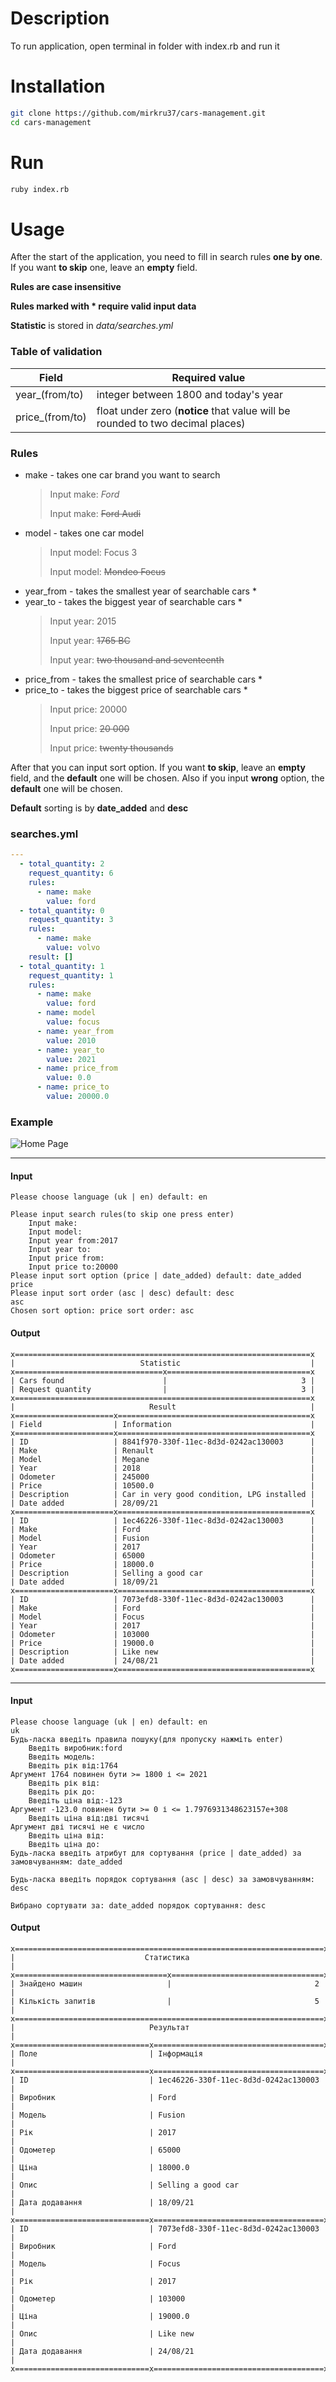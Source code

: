 # Description
To run application, open terminal in folder with index.rb and run it

# Installation
```bash
git clone https://github.com/mirkru37/cars-management.git
cd cars-management
```

# Run
```bash
ruby index.rb
```

# Usage
After the start of the application, you need to fill in search rules **one by one**.
If you want **to skip** one, leave an **empty** field.

**Rules are case insensitive**

**Rules marked with * require valid input data**

**Statistic** is stored in *data/searches.yml*

### Table of validation
| Field  | Required value |
| ------------- | ------------- |
| year_(from/to)  | integer between 1800 and today's year  |
| price_(from/to)  | float under zero (**notice** that value will be rounded to two decimal places) |

### Rules
- make - takes one car brand you want to search
  >Input make: _Ford_
  >
  >Input make: ~~Ford Audi~~
- model - takes one car model
  >Input model: Focus 3
  >
  >Input model: ~~Mondeo Focus~~
- year_from - takes the smallest year of searchable cars *
- year_to - takes the biggest year of searchable cars *
  >Input year: 2015
  >
  >Input year: ~~1765 BC~~
  >
  >Input year: ~~two thousand and seventeenth~~
- price_from - takes the smallest price of searchable cars *
- price_to - takes the biggest price of searchable cars *
  >Input price: 20000
  >
  >Input price: ~~20 000~~
  >
  >Input price: ~~twenty thousands~~

After that you can input sort option. If you want **to skip**,
leave an **empty** field, and the **default** one will be chosen.
Also if you input **wrong** option, the **default** one will be chosen.

**Default** sorting is by **date_added** and **desc**

### searches.yml
```yaml
---
  - total_quantity: 2
    request_quantity: 6
    rules:
      - name: make
        value: ford
  - total_quantity: 0
    request_quantity: 3
    rules:
      - name: make
        value: volvo
    result: []
  - total_quantity: 1
    request_quantity: 1
    rules:
      - name: make
        value: ford
      - name: model
        value: focus
      - name: year_from
        value: 2010
      - name: year_to
        value: 2021
      - name: price_from
        value: 0.0
      - name: price_to
        value: 20000.0
```

### Example

![Home Page](screenshots/usage_cast.gif)
___
#### Input
```
Please choose language (uk | en) default: en

Please input search rules(to skip one press enter)
	Input make:
	Input model:
	Input year from:2017
	Input year to:
	Input price from:
	Input price to:20000
Please input sort option (price | date_added) default: date_added
price
Please input sort order (asc | desc) default: desc
asc
Chosen sort option: price sort order: asc
```
#### Output
```
x==================================================================x
|                            Statistic                             |
x=================================x================================x
| Cars found                      |                              3 |
| Request quantity                |                              3 |
x==================================================================x
|                              Result                              |
x======================x===========================================x
| Field                | Information                               |
x======================x===========================================x
| ID                   | 8841f970-330f-11ec-8d3d-0242ac130003      |
| Make                 | Renault                                   |
| Model                | Megane                                    |
| Year                 | 2018                                      |
| Odometer             | 245000                                    |
| Price                | 10500.0                                   |
| Description          | Car in very good condition, LPG installed |
| Date added           | 28/09/21                                  |
x======================x===========================================x
| ID                   | 1ec46226-330f-11ec-8d3d-0242ac130003      |
| Make                 | Ford                                      |
| Model                | Fusion                                    |
| Year                 | 2017                                      |
| Odometer             | 65000                                     |
| Price                | 18000.0                                   |
| Description          | Selling a good car                        |
| Date added           | 18/09/21                                  |
x======================x===========================================x
| ID                   | 7073efd8-330f-11ec-8d3d-0242ac130003      |
| Make                 | Ford                                      |
| Model                | Focus                                     |
| Year                 | 2017                                      |
| Odometer             | 103000                                    |
| Price                | 19000.0                                   |
| Description          | Like new                                  |
| Date added           | 24/08/21                                  |
x======================x===========================================x
```
___
#### Input
```
Please choose language (uk | en) default: en
uk
Будь-ласка введіть правила пошуку(для пропуску нажміть enter)
	Введіть виробник:ford
	Введіть модель:
	Введіть рік від:1764
Аргумент 1764 повинен бути >= 1800 і <= 2021
	Введіть рік від:
	Введіть рік до:
	Введіть ціна від:-123
Аргумент -123.0 повинен бути >= 0 і <= 1.7976931348623157e+308
	Введіть ціна від:дві тисячі
Аргумент дві тисячі не є число
	Введіть ціна від:
	Введіть ціна до:
Будь-ласка введіть атрибут для сортування (price | date_added) за замовчуванням: date_added

Будь-ласка введіть порядок сортування (asc | desc) за замовчуванням: desc

Вибрано сортувати за: date_added порядок сортування: desc
```
#### Output
```
x=====================================================================x
|                             Статистика                              |
x==================================x==================================x
| Знайдено машин                   |                                2 |
| Кількість запитів                |                                5 |
x=====================================================================x
|                              Результат                              |
x==============================x======================================x
| Поле                         | Інформація                           |
x==============================x======================================x
| ID                           | 1ec46226-330f-11ec-8d3d-0242ac130003 |
| Виробник                     | Ford                                 |
| Модель                       | Fusion                               |
| Рік                          | 2017                                 |
| Одометер                     | 65000                                |
| Ціна                         | 18000.0                              |
| Опис                         | Selling a good car                   |
| Дата додавання               | 18/09/21                             |
x==============================x======================================x
| ID                           | 7073efd8-330f-11ec-8d3d-0242ac130003 |
| Виробник                     | Ford                                 |
| Модель                       | Focus                                |
| Рік                          | 2017                                 |
| Одометер                     | 103000                               |
| Ціна                         | 19000.0                              |
| Опис                         | Like new                             |
| Дата додавання               | 24/08/21                             |
x==============================x======================================x
```

